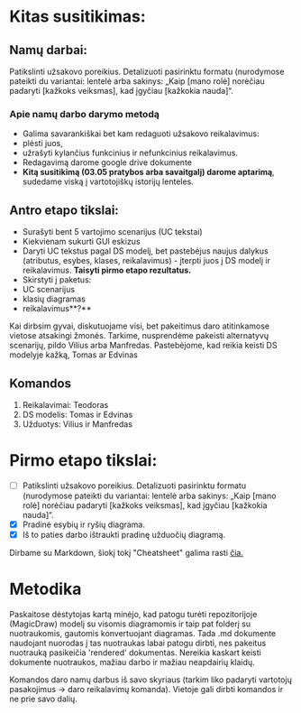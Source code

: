 

# Kitas susitikimas:



## Namų darbai:
Patikslinti užsakovo poreikius. Detalizuoti pasirinktu formatu (nurodymose pateikti du variantai: lentelė arba sakinys:
„Kaip [mano rolė] norėčiau padaryti [kažkoks veiksmas], kad įgyčiau [kažkokia nauda]“.

### Apie namų darbo darymo metodą
 - Galima savarankiškai bet kam redaguoti užsakovo reikalavimus:
  - plėsti juos, 
  - užrašyti kylančius funkcinius ir nefunkcinius reikalavimus. 
 - Redagavimą darome google drive dokumente
 - **Kitą susitikimą (03.05 pratybos arba savaitgalį) darome aptarimą**, sudedame viską į vartotojiškų istorijų lenteles.


## Antro etapo tikslai:
 - Surašyti bent 5 vartojimo scenarijus (UC tekstai)
 - Kiekvienam sukurti GUI eskizus
 - Daryti UC tekstus pagal DS modelį, bet pastebėjus naujus dalykus (atributus, esybes, klases, reikalavimus) - įterpti juos į DS modelį ir reikalavimus. **Taisyti pirmo etapo rezultatus.**
 - Skirstyti į paketus:
  - UC scenarijus
  - klasių diagramas
  - reikalavimus**?**

Kai dirbsim gyvai, diskutuojame visi, bet pakeitimus daro atitinkamose vietose atsakingi žmonės. Tarkime, nusprendėme pakeisti alternatyvų scenarijų, pildo Vilius arba Manfredas. Pastebėjome, kad reikia keisti DS modelyje kažką, Tomas ar Edvinas

## Komandos
1. Reikalavimai: Teodoras
2. DS modelis: Tomas ir Edvinas
3. Užduotys: Vilius ir Manfredas


# Pirmo etapo tikslai:
- [ ] Patikslinti užsakovo poreikius. Detalizuoti pasirinktu formatu (nurodymose pateikti du variantai: lentelė arba sakinys:
„Kaip [mano rolė] norėčiau padaryti [kažkoks veiksmas], kad įgyčiau [kažkokia nauda]“.
- [x]	Pradinė esybių ir ryšių diagrama.
- [x]	Iš to paties darbo ištraukti pradinę užduočių diagramą.

Dirbame su Markdown, šiokį tokį "Cheatsheet" galima rasti [čia.](https://github.com/adam-p/markdown-here/wiki/Markdown-Cheatsheet)

# Metodika
Paskaitose dėstytojas kartą minėjo, kad patogu turėti repozitorijoje (MagicDraw) modelį su visomis diagramomis ir taip pat folderį su nuotraukomis, gautomis konvertuojant diagramas. Tada .md dokumente naudojant nuorodas į tas nuotraukas labai patogu dirbti, nes pakeitus nuotrauką pasikeičia 'rendered' dokumentas. Nereikia kaskart keisti dokumente nuotraukos, mažiau darbo ir mažiau neapdairių klaidų.


Komandos daro namų darbus iš savo skyriaus (tarkim liko padaryti vartotojų pasakojimus -> daro reikalavimų komanda). Vietoje gali dirbti komandos ir ne prie savo dalių.

